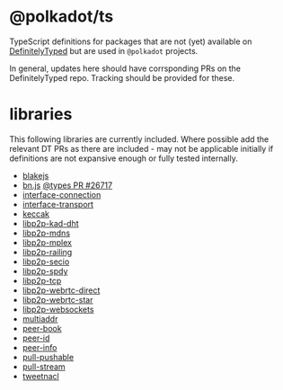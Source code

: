 # @polkadot/ts

TypeScript definitions for packages that are not (yet) available on [DefinitelyTyped](https://github.com/DefinitelyTyped/DefinitelyTyped) but are used in `@polkadot` projects.

In general, updates here should have corrsponding PRs on the DefinitelyTyped repo. Tracking should be provided for these.

# libraries

This following libraries are currently included. Where possible add the relevant DT PRs as there are included - may not be applicable initially if definitions are not expansive enough or fully tested internally.

- [blakejs](https://github.com/dcposch/blakejs)
- [bn.js](https://github.com/indutny/bn.js) [@types PR #26717](https://github.com/DefinitelyTyped/DefinitelyTyped/pull/26717)
- [interface-connection](https://github.com/libp2p/interface-connection)
- [interface-transport](https://github.com/libp2p/interface-transport)
- [keccak](https://github.com/cryptocoinjs/keccak)
- [libp2p-kad-dht](https://github.com/libp2p/js-libp2p-kad-dht)
- [libp2p-mdns](https://github.com/libp2p/js-libp2p-mdns)
- [libp2p-mplex](https://github.com/libp2p/js-libp2p-mplex)
- [libp2p-railing](https://github.com/libp2p/js-libp2p-railing)
- [libp2p-secio](https://github.com/libp2p/js-libp2p-secio)
- [libp2p-spdy](https://github.com/libp2p/js-libp2p-spdy)
- [libp2p-tcp](https://github.com/libp2p/js-libp2p-tcp)
- [libp2p-webrtc-direct](https://github.com/libp2p/js-libp2p-webrtc-direct)
- [libp2p-webrtc-star](https://github.com/libp2p/js-libp2p-webrtc-star)
- [libp2p-websockets](https://github.com/libp2p/js-libp2p-websockets)
- [multiaddr](https://github.com/multiformats/js-multiaddr)
- [peer-book](https://github.com/libp2p/js-peer-book)
- [peer-id](https://github.com/libp2p/js-peer-id)
- [peer-info](https://github.com/libp2p/js-peer-info)
- [pull-pushable](https://github.com/pull-stream/pull-pushable)
- [pull-stream](https://github.com/pull-stream/pull-stream)
- [tweetnacl](https://github.com/dchest/tweetnacl-js)
